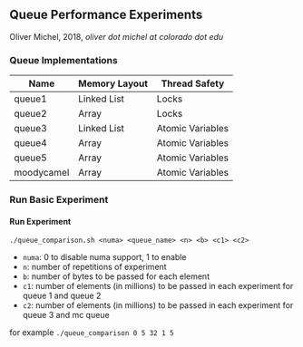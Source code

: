 ## Queue Performance Experiments

Oliver Michel, 2018,  *oliver dot michel at colorado dot edu*

### Queue Implementations

|Name          |Memory Layout      |Thread Safety     |
|--------------|-------------------|------------------|
|queue1        |Linked List        |Locks             |
|queue2        |Array              |Locks             |
|queue3        |Linked List        |Atomic Variables  |
|queue4        |Array              |Atomic Variables  |
|queue5        |Array              |Atomic Variables  |
|moodycamel    |Array              |Atomic Variables  |

### Run Basic Experiment

#### Run Experiment

    ./queue_comparison.sh <numa> <queue_name> <n> <b> <c1> <c2>


* `numa`: 0 to disable numa support, 1 to enable
* `n`: number of repetitions of experiment
* `b`: number of bytes to be passed for each element
* `c1`: number of elements (in millions) to be passed in each experiment for queue 1 and queue 2
* `c2`: number of elements (in millions) to be passed in each experiment for queue 3 and mc queue

for example `./queue_comparison 0 5 32 1 5`
